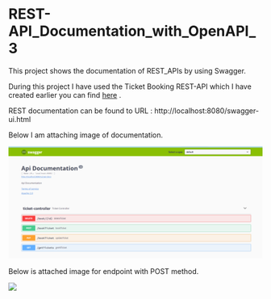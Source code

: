 # REST-API_Documentation_with_OpenAPI_3

This project shows the documentation of REST_APIs by using Swagger.

During this project I have used the Ticket Booking REST-API which I have created earlier you can find [here](https://github.com/Nitesh232/REST-API_For_Ticket_Booking) .


REST documentation can be found to URL : http://localhost:8080/swagger-ui.html


Below I am attaching image of documentation.

<img src=https://github.com/Nitesh232/REST-API_Documentation_with_Swagger/blob/main/swagger.PNG width="1300" >


Below is attached image for endpoint with POST method.


<img src=hhttps://github.com/Nitesh232/REST-API_Documentation_with_Swagger/blob/main/post.PNG width="1300" >
